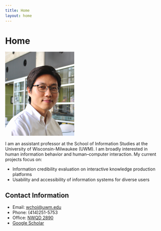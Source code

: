 ```yaml
---
title: Home
layout: home
---
```

# Home
![Wonchan Choi](/assets/images/wchoi_gp_60.png)

I am an assistant professor at the School of Information Studies at the University of Wisconsin-Milwaukee (UWM). I am broadly interested in human information behavior and human–computer interaction. My current projects focus on:
- Information credibility evaluation on interactive knowledge production platforms
- Usability and accessibility of information systems for diverse users 
## Contact Information
- Email: wchoi@uwm.edu
- Phone: (414)251-5753
- Office: [NWQD 2890](https://goo.gl/maps/jv2apYoVrdEStQ2k8)
- [Google Scholar](https://scholar.google.com/citations?user=p5_1GbgAAAAJ&hl=en)
<script type='text/javascript' id='clustrmaps' src='//cdn.clustrmaps.com/map_v2.js?cl=9ba7b5&w=a&t=n&d=Buia3_aP6HE9HUvnNVOCjl51F8oLJBl4jj6v4tYFxDE&co=ffffff&cmo=3acc3a&cmn=ff5353&ct=808080'></script>
